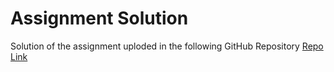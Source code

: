 # Assignment Solution

Solution of the assignment uploded in the following GitHub Repository [Repo Link](https://github.com/iamRishvanth/Simple-Zerodha-Landing-Page/)
